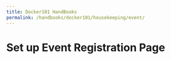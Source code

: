 ```yaml
---
title: Docker101 HandBooks
permalink: /handbooks/docker101/housekeeping/event/
---
```


# Set up Event Registration Page
